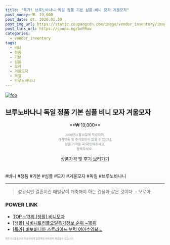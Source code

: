 ```yaml
--- 
title: "특가! 브루노바나니 독일 정품 기본 심플 비니 모자 겨울모자" 
post_money: ₩. 19,000 
post_date: dt. 2020.01.30 
post_img_url: https://static.coupangcdn.com/image/vendor_inventory/images/2018/11/07/16/3/c5f4c420-33e8-433b-ba53-7fc63710f07b.jpg 
post_link_url: https://coupa.ng/bnFRuw 
categories: 
  - vendor_inventory 
tags: 
  - 비니 
  - 정품 
  - 기본 
  - 심플 
  - 모자 
  - 겨울모자 
  - 독일 
  - 브루노바나니 
--- 
```

[![foo](https://static.coupangcdn.com/image/vendor_inventory/images/2018/11/07/16/3/c5f4c420-33e8-433b-ba53-7fc63710f07b.jpg)](https://coupa.ng/bnFRuw) 

## 브루노바나니 독일 정품 기본 심플 비니 모자 겨울모자 
<p style="text-align: center;">**₩ 19,000**</p> 
<p style="text-align: center;"><span style="color: #898c8f; font-family: Georgia,Times,serif; font-size: 0.75em;">2020년01월30일에 작성되어, <br>가격변동 및 추가할인이 있을 수 있으니,<br> 상품 가격을 꼭!확인해주세요.<br>행복하세요~</span> 
</p>	 
<div markdown="0" style="text-align: center;"><a href="https://coupa.ng/bnFRuw" class="btn btn--success">상품가격 및 후기 보러가기</a></div> 
<br><br> 
  #비니 #정품 #기본 #심플 #모자 #겨울모자 #독일 #브루노바나니 
<hr> 

> 성공적인 결혼이란 매일같이 개축해야 하는 건물과 같은 것이다. - 모로아 


### POWER LINK

* <a href="https://blog.naver.com/an0733/221790011048" target="_blank"> TOP ~13위 [생활] 비니모자</a>
* <a href="https://blog.naver.com/sakai111/221774474417" target="_blank"> [생활] 사비니트러플오일특가정보 순위 ~18위</a>
* <a href="https://blog.naver.com/an0733/221789232927" target="_blank">[특가] 비보비니아 스트라이프 부력 여아수영복...</a>

<span style="color: #898c8f; font-family: Georgia,Times,serif; font-size: 0.55em;">파트너스활동으로 작성자에게 일정액의 커미션이 제공될수 있습니다.</span> 
